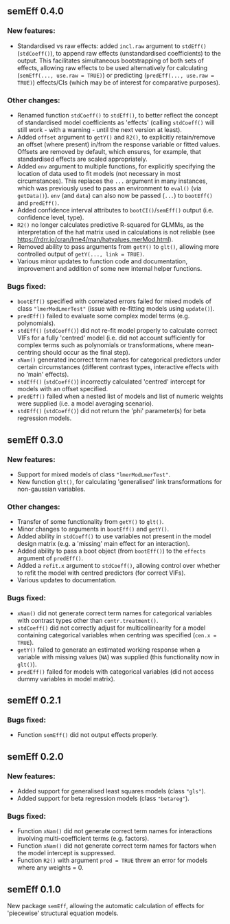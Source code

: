 ## semEff 0.4.0

### New features:

* Standardised vs raw effects: added `incl.raw` argument to `stdEff()`
(`stdCoeff()`), to append raw effects (unstandardised coefficients) to the
output. This facilitates simultaneous bootstrapping of both sets of effects,
allowing raw effects to be used alternatively for calculating (`semEff(...,
use.raw = TRUE)`) or predicting (`predEff(..., use.raw = TRUE)`) effects/CIs
(which may be of interest for comparative purposes).

### Other changes:

* Renamed function `stdCoeff()` to `stdEff()`, to better reflect the concept of
standardised model coefficients as 'effects' (calling `stdCoeff()` will still
work - with a warning - until the next version at least).
* Added `offset` argument to `getY()` and `R2()`, to explicitly retain/remove an
offset (where present) in/from the response variable or fitted values. Offsets
are removed by default, which ensures, for example, that standardised effects
are scaled appropriately.
* Added `env` argument to multiple functions, for explicitly specifying the
location of data used to fit models (not necessary in most circumstances). This
replaces the `...` argument in many instances, which was previously used to pass
an environment to `eval()` (via `getData()`). `env` (and `data`) can also now be
passed (`...`) to `bootEff()` and `predEff()`.
* Added confidence interval attributes to `bootCI()`/`semEff()` output (i.e.
confidence level, type).
* `R2()` no longer calculates predictive R-squared for GLMMs, as the
interpretation of the hat matrix used in calculations is not reliable (see
<https://rdrr.io/cran/lme4/man/hatvalues.merMod.html>).
* Removed ability to pass arguments from `getY()` to `glt()`, allowing more
controlled output of `getY(..., link = TRUE)`.
* Various minor updates to function code and documentation, improvement and
addition of some new internal helper functions.

### Bugs fixed:

* `bootEff()` specified with correlated errors failed for mixed models of class
`"lmerModLmerTest"` (issue with re-fitting models using `update()`).
* `predEff()` failed to evaluate some complex model terms (e.g. polynomials).
* `stdEff()` (`stdCoeff()`) did not re-fit model properly to calculate correct
VIFs for a fully 'centred' model (i.e. did not account sufficiently for complex
terms such as polynomials or transformations, where mean-centring should occur
as the final step).
* `xNam()` generated incorrect term names for categorical predictors under
certain circumstances (different contrast types, interactive effects with no
'main' effects).
* `stdEff()` (`stdCoeff()`) incorrectly calculated 'centred' intercept for
models with an offset specified.
* `predEff()` failed when a nested list of models and list of numeric weights
were supplied (i.e. a model averaging scenario).
* `stdEff()` (`stdCoeff()`) did not return the 'phi' parameter(s) for beta
regression models.


## semEff 0.3.0

### New features:

* Support for mixed models of class `"lmerModLmerTest"`.
* New function `glt()`, for calculating 'generalised' link transformations for
non-gaussian variables.

### Other changes:

* Transfer of some functionality from `getY()` to `glt()`.
* Minor changes to arguments in `bootEff()` and `getY()`.
* Added ability in `stdCoeff()` to use variables not present in the model design
matrix (e.g. a 'missing' main effect for an interaction).
* Added ability to pass a boot object (from `bootEff()`) to the `effects`
argument of `predEff()`.
* Added a `refit.x` argument to `stdCoeff()`, allowing control over whether to
refit the model with centred predictors (for correct VIFs).
* Various updates to documentation.

### Bugs fixed:

* `xNam()` did not generate correct term names for categorical variables with
contrast types other than `contr.treatment()`.
* `stdCoeff()` did not correctly adjust for multicollinearity for a model
containing categorical variables when centring was specified (`cen.x = TRUE`).
* `getY()` failed to generate an estimated working response when a variable with
missing values (`NA`) was supplied (this functionality now in `glt()`).
* `predEff()` failed for models with categorical variables (did not access dummy
variables in model matrix).


## semEff 0.2.1

### Bugs fixed:

* Function `semEff()` did not output effects properly.


## semEff 0.2.0

### New features:

* Added support for generalised least squares models (class `"gls"`).
* Added support for beta regression models (class `"betareg"`).

### Bugs fixed:

* Function `xNam()` did not generate correct term names for interactions
involving multi-coefficient terms (e.g. factors).
* Function `xNam()` did not generate correct term names for factors when the
model intercept is suppressed.
* Function `R2()` with argument `pred = TRUE` threw an error for models where
any weights = 0.


## semEff 0.1.0

New package `semEff`, allowing the automatic calculation of effects for
'piecewise' structural equation models.

